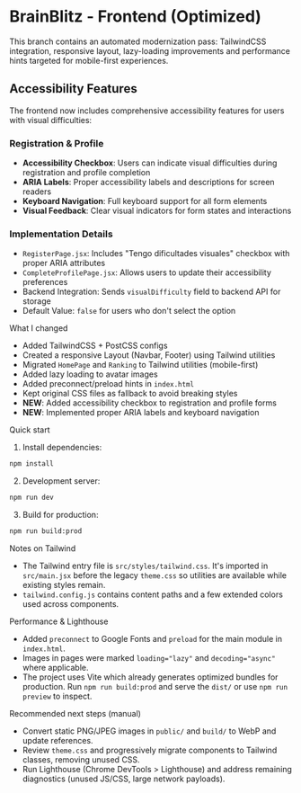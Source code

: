 # BrainBlitz - Frontend (Optimized)

This branch contains an automated modernization pass: TailwindCSS integration, responsive layout, lazy-loading improvements and performance hints targeted for mobile-first experiences.

## Accessibility Features

The frontend now includes comprehensive accessibility features for users with visual difficulties:

### Registration & Profile
- **Accessibility Checkbox**: Users can indicate visual difficulties during registration and profile completion
- **ARIA Labels**: Proper accessibility labels and descriptions for screen readers
- **Keyboard Navigation**: Full keyboard support for all form elements
- **Visual Feedback**: Clear visual indicators for form states and interactions

### Implementation Details
- `RegisterPage.jsx`: Includes "Tengo dificultades visuales" checkbox with proper ARIA attributes
- `CompleteProfilePage.jsx`: Allows users to update their accessibility preferences
- Backend Integration: Sends `visualDifficulty` field to backend API for storage
- Default Value: `false` for users who don't select the option

What I changed
- Added TailwindCSS + PostCSS configs
- Created a responsive Layout (Navbar, Footer) using Tailwind utilities
- Migrated `HomePage` and `Ranking` to Tailwind utilities (mobile-first)
- Added lazy loading to avatar images
- Added preconnect/preload hints in `index.html`
- Kept original CSS files as fallback to avoid breaking styles
- **NEW**: Added accessibility checkbox to registration and profile forms
- **NEW**: Implemented proper ARIA labels and keyboard navigation

Quick start
1. Install dependencies:

```bash
npm install
```

2. Development server:

```bash
npm run dev
```

3. Build for production:

```bash
npm run build:prod
```

Notes on Tailwind
- The Tailwind entry file is `src/styles/tailwind.css`. It's imported in `src/main.jsx` before the legacy `theme.css` so utilities are available while existing styles remain.
- `tailwind.config.js` contains content paths and a few extended colors used across components.

Performance & Lighthouse
- Added `preconnect` to Google Fonts and `preload` for the main module in `index.html`.
- Images in pages were marked `loading="lazy"` and `decoding="async"` where applicable.
- The project uses Vite which already generates optimized bundles for production. Run `npm run build:prod` and serve the `dist/` or use `npm run preview` to inspect.

Recommended next steps (manual)
- Convert static PNG/JPEG images in `public/` and `build/` to WebP and update references.
- Review `theme.css` and progressively migrate components to Tailwind classes, removing unused CSS.
- Run Lighthouse (Chrome DevTools > Lighthouse) and address remaining diagnostics (unused JS/CSS, large network payloads).
